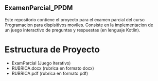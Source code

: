 ## ExamenParcial_PPDM

Este repositorio contiene el proyecto para el examen parcial del curso Programacion para dispisitivos moviles. Consiste en la implementacion de un juego interactivo de preguntas y respuestas (en lenguaje Kotlin).

# Estructura de Proyecto

- ExamParcial (Juego Iterativo)
- RUBRICA.docx (rubrica en formato docx)
- RUBRICA.pdf (rubrica en formato pdf)
